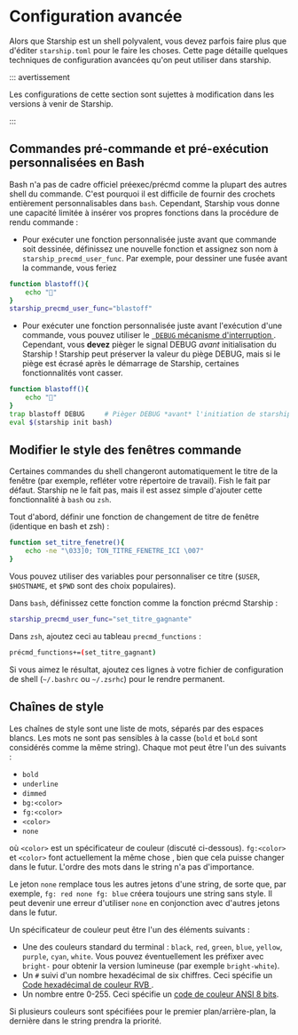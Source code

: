 # Configuration avancée

Alors que Starship est un shell polyvalent, vous devez parfois faire plus que d'éditer `starship.toml` pour le faire les choses. Cette page détaille quelques techniques de configuration avancées qu'on peut utiliser dans starship.

::: avertissement

Les configurations de cette section sont sujettes à modification dans les versions à venir de Starship.

:::

## Commandes pré-commande et pré-exécution personnalisées en Bash

Bash n'a pas de cadre officiel préexec/précmd comme la plupart des autres shell du commande. C'est pourquoi il est difficile de fournir des crochets entièrement personnalisables dans `bash`. Cependant, Starship vous donne une capacité limitée à insérer vos propres fonctions dans la procédure de rendu commande :

- Pour exécuter une fonction personnalisée juste avant que commande soit dessinée, définissez une nouvelle fonction et assignez son nom à `starship_precmd_user_func`. Par exemple, pour dessiner une fusée avant la commande, vous feriez

```bash
function blastoff(){
    echo "🚀"
}
starship_precmd_user_func="blastoff"
```

- Pour exécuter une fonction personnalisée juste avant l'exécution d'une commande, vous pouvez utiliser le [` DEBUG` mécanisme d'interruption ](https://jichu4n.com/posts/debug-trap-and-prompt_command-in-bash/). Cependant, vous **devez** pièger le signal DEBUG *avant* initialisation du Starship ! Starship peut préserver la valeur du piège DEBUG, mais si le piège est écrasé après le démarrage de Starship, certaines fonctionnalités vont casser.

```bash
function blastoff(){
    echo "🚀"
}
trap blastoff DEBUG     # Pièger DEBUG *avant* l'initiation de starship
eval $(starship init bash)
```

## Modifier le style des fenêtres commande

Certaines commandes du shell changeront automatiquement le titre de la fenêtre (par exemple, refléter votre répertoire de travail). Fish le fait par défaut. Starship ne le fait pas, mais il est assez simple d'ajouter cette fonctionnalité à `bash` ou `zsh`.

Tout d'abord, définir une fonction de changement de titre de fenêtre (identique en bash et zsh) :

```bash
function set_titre_fenetre(){
    echo -ne "\033]0; TON_TITRE_FENETRE_ICI \007"
}
```

Vous pouvez utiliser des variables pour personnaliser ce titre (`$USER`, `$HOSTNAME`, et `$PWD` sont des choix populaires).

Dans `bash`, définissez cette fonction comme la fonction précmd Starship :

```bash
starship_precmd_user_func="set_titre_gagnante"
```

Dans `zsh`, ajoutez ceci au tableau `precmd_functions` :

```bash
précmd_functions+=(set_titre_gagnant)
```

Si vous aimez le résultat, ajoutez ces lignes à votre fichier de configuration de shell (`~/.bashrc` ou `~/.zsrhc`) pour le rendre permanent.

## Chaînes de style

Les chaînes de style sont une liste de mots, séparés par des espaces blancs. Les mots ne sont pas sensibles à la casse (` bold ` et ` boLd ` sont considérés comme la même string). Chaque mot peut être l'un des suivants :

  - `bold`
  - `underline`
  - `dimmed`
  - `bg:<color>`
  - `fg:<color>`
  - `<color>`
  - `none`

où `<color>` est un spécificateur de couleur (discuté ci-dessous). `fg:<color>` et `<color>` font actuellement la même chose , bien que cela puisse changer dans le futur. L'ordre des mots dans le string n'a pas d'importance.

Le jeton ` none ` remplace tous les autres jetons d'une string, de sorte que, par exemple, ` fg: red none fg: blue ` créera toujours une string sans style. Il peut devenir une erreur d'utiliser `none` en conjonction avec d'autres jetons dans le futur.

Un spécificateur de couleur peut être l'un des éléments suivants :

 - Une des couleurs standard du terminal : `black`, `red`, `green`, `blue`, `yellow`, `purple`, `cyan`, `white`. Vous pouvez éventuellement les préfixer avec `bright-` pour obtenir la version lumineuse (par exemple `bright-white`).
 - Un `#` suivi d'un nombre hexadécimal de six chiffres. Ceci spécifie un [ Code hexadécimal de couleur RVB ](https://www.w3schools.com/colors/colors_hexadecimal.asp).
 - Un nombre entre 0-255. Ceci spécifie un [code de couleur ANSI 8 bits](https://i.stack.imgur.com/KTSQa.png).

Si plusieurs couleurs sont spécifiées pour le premier plan/arrière-plan, la dernière dans le string prendra la priorité.
